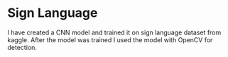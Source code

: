 # Sign Language
I have created a CNN model and trained it on sign language dataset from kaggle. After the model was trained I used the model with OpenCV for detection. 
